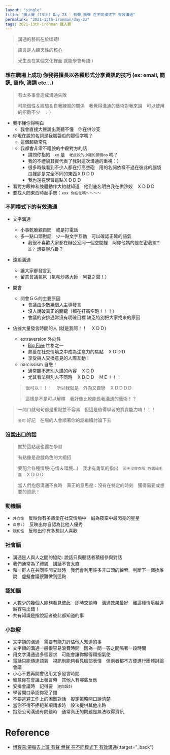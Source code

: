 ```yaml
---
layout: "single"
title: "鐵人賽 (13th) Day 23 - 有聲 無聲 在不同模式下 有效溝通"
permalink: "2021-13th-ironman/day-23"
tags: 2021-13th-ironman 鐵人賽
---
```

 

> 溝通的藝術在於頃聽!

> 語言是人類天性的核心 
>
> 光生長在某個文化裡面 就能學會母語:)

### 想在職場上成功 你我得擅長以各種形式分享資訊的技巧 (ex: email, 簡訊, 寫作, 演講 etc...)

> 有太多事會造成溝通失敗　
> 
> 可能個性＆經驗＆自我練習的關係　我覺得溝通的藝術對我來說　可以使用的招數不少　：）

- 我不懂你得明白
   - 我會直接大聲說出我聽不懂　你在供沙笅
- 你現在說的名詞是我腦袋瓜的那個字嗎？
   - 這個超級常見　
   - 我都會非常不禮貌的中段對方的話
      - 請問你指的　`xx` 是　`老皮說的小雞的那個oo` 嗎？　
      - 我的不禮貌其實代表了我對這次溝通的重視：）
      - 很多時候看到不少人都在打高空砲　用的名詞依樣不過在彼此的腦袋瓜裡卻是完全不同的東西ＸＤＤＤ
      - 我也還在學習這點ＸＤＤＤ
- 看對方眼神和肢體動作大約就知道　他到底名明白我在供沙姣　ＸＤＤＤ
- 要找人問東西時起手勢：`xxx 你在忙嗎～～～～`

### 不同模式下的有效溝通

- 文字溝通
   - 小事乾脆親自問　或是打電話
   - 多一點口頭對話　少一點文字互動　可以確認正確的語氣
     - 我很不喜歡大家都在辦公室同一個空間裡　阿你他媽的是在密我`蜜三笅？` 想要聊八卦？
- 遠距溝通
   - 讓大家都發言到
   - 留意會議氣氛（氣氛炒熱大師　阿葛之聲！）

- 開會
  - 開會ＧＧ的主要原因
     - 會議由少數幾個人主導發言
     - 沒人說破真正的關鍵（都在打高空砲！！！）
     - 會議的安排通常沒有明確目標 缺乏特別把大家找來的原因

- 佔據大量發言時間的人 (就是我阿！！　ＸＤＤ)
  - extraversion 外向性
    - [Big Five](https://www.123test.com/personality-extraversion/) 性格之一 
    - 熱愛在社交情境之中成為注意力的焦點　ＸＤＤＤ
    - 享受與人交換意見的人際互動！
  - narcissism 自戀！
    - 通常聽不進別人講的內容　ＸＤＤ
    - 尤其看法與別人不同時　ＸＤＤＤ　ＭＥ！！！

  > 很可以！！！　所以我就是　外向又自戀　ＸＤＤＤＤ
  >
  > 這樣是不是可以解釋　我好像比較能長我溝通的藝術！？

> 一開口就句句都是重點並不容易　但這是值得學習的寶貴能力唷！！！
>
> `金句` 好記　在場的人會順著你的話繼續討論下去

### 沒說出口的話

> 關於這點我也還在學習
>
> 有點像是遊戲角色的大絕招
>
> 要配合各種情境(心情＆環境...)　我才有勇氣的指出　`國王沒穿衣服 外露綠毛蟲`　ＸＤＤＤ

> 當人們抱怨溝通不良時　真正的意思是：沒有在特定的時刻　獲得需要或想要的資訊！

### 動機腦

- `外向性`　反映你有多熱愛在社交情境中　誠為夜空中最閃亮的星星
- `自戀:)`　反映出你自認為比他人優秀
- `親和性`　反映出你有多想討人喜歡

### 社會腦

- 溝通是人與人之間的協助: 說話只與聽話者積極參與對話
- 我們通常為了禮貌　講話不會太直
- 和一群人在共同空間交談時　我們會利用許多非口頭的線索　判斷下一個換誰說　虛擬會議很難做到這點

### 認知腦

- 人數少的幾個人能夠看見彼此　即時交談時　溝通效果最好　離這種情境越遠　越容易出錯！
- 共有知識是指說話者彼此都知道的事

### 小訣竅
- 文字類的溝通　需要有能力評估他人知道的事
- 文字類的溝通一般很容易浪費時間　因為一問一答之間隔著一段時間
- 用文字溝通過多個要求　可能會讓你顯得頤指氣使
- 電話只能傳達語氣　視訊則能夠看見臉部表情　但兩者都不方便進行團體討論會議
- 小心不要再開會佔用太多發言時間
- 留意你在會議上發言時　其他人有哪些反應
- 安排會議時　記得要　`逆向設計`
- 學習開口承認你犯了錯
- 不要逃避工作上的困難對話　擬定策略開口說清楚
- 當你不得不拒絕某項請求時　設法提供其他出路
- 抱怨公司溝通有問題時　通常真正的問題是無法取得資訊



# Reference

- [博客來:帶腦去上班  有聲 無聲 在不同模式下 有效溝通](https://www.books.com.tw/products/0010874379?sloc=main){:target="\_back"}
